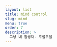 ```yaml
---
layout: list
title: mind control
slug: mind
menu: true
order: 7
description: >
  그냥 내 잡생각. 주절주절
---
```

